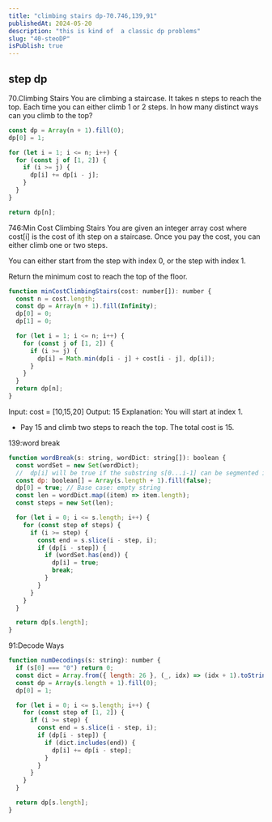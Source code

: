 ```yaml
---
title: "climbing stairs dp-70.746,139,91"
publishedAt: 2024-05-20
description: "this is kind of  a classic dp problems"
slug: "40-steoDP"
isPublish: true
---
```


## step dp

70.Climbing Stairs
You are climbing a staircase. It takes n steps to reach the top.
Each time you can either climb 1 or 2 steps. In how many distinct ways can you climb to the top?

```js
const dp = Array(n + 1).fill(0);
dp[0] = 1;

for (let i = 1; i <= n; i++) {
  for (const j of [1, 2]) {
    if (i >= j) {
      dp[i] += dp[i - j];
    }
  }
}

return dp[n];
```

746:Min Cost Climbing Stairs
You are given an integer array cost where cost[i] is the cost of ith step on a staircase. Once you pay the cost, you can either climb one or two steps.

You can either start from the step with index 0, or the step with index 1.

Return the minimum cost to reach the top of the floor.

```js
function minCostClimbingStairs(cost: number[]): number {
  const n = cost.length;
  const dp = Array(n + 1).fill(Infinity);
  dp[0] = 0;
  dp[1] = 0;

  for (let i = 1; i <= n; i++) {
    for (const j of [1, 2]) {
      if (i >= j) {
        dp[i] = Math.min(dp[i - j] + cost[i - j], dp[i]);
      }
    }
  }
  return dp[n];
}
```

Input: cost = [10,15,20]
Output: 15
Explanation: You will start at index 1.

- Pay 15 and climb two steps to reach the top.
  The total cost is 15.

139:word break

```js
function wordBreak(s: string, wordDict: string[]): boolean {
  const wordSet = new Set(wordDict);
  //  dp[i] will be true if the substring s[0...i-1] can be segmented into dictionary words.
  const dp: boolean[] = Array(s.length + 1).fill(false);
  dp[0] = true; // Base case: empty string
  const len = wordDict.map((item) => item.length);
  const steps = new Set(len);

  for (let i = 0; i <= s.length; i++) {
    for (const step of steps) {
      if (i >= step) {
        const end = s.slice(i - step, i);
        if (dp[i - step]) {
          if (wordSet.has(end)) {
            dp[i] = true;
            break;
          }
        }
      }
    }
  }

  return dp[s.length];
}
```

91:Decode Ways

```js
function numDecodings(s: string): number {
  if (s[0] === "0") return 0;
  const dict = Array.from({ length: 26 }, (_, idx) => (idx + 1).toString());
  const dp = Array(s.length + 1).fill(0);
  dp[0] = 1;

  for (let i = 0; i <= s.length; i++) {
    for (const step of [1, 2]) {
      if (i >= step) {
        const end = s.slice(i - step, i);
        if (dp[i - step]) {
          if (dict.includes(end)) {
            dp[i] += dp[i - step];
          }
        }
      }
    }
  }

  return dp[s.length];
}
```
